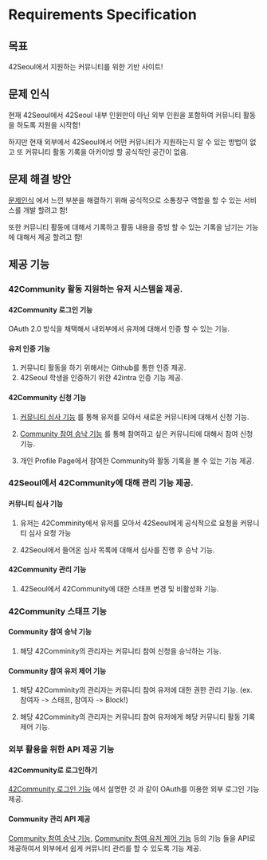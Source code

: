 # Requirements Specification

## 목표

42Seoul에서 지원하는 커뮤니티를 위한 기반 사이트!

## 문제 인식

현재 42Seoul에서 42Seoul 내부 인원만이 아닌 외부 인원을 포함하여 커뮤니티 활동을 하도록 지원을 시작함!

하지만 현재 외부에서 42Seoul에서 어떤 커뮤니티가 지원하는지 알 수 있는 방법이 없고 또 커뮤니티 활동 기록을 아카이빙 할 공식적인 공간이 없음.

## 문제 해결 방안

[문제인식](#문제-인식) 에서 느낀 부분을 해결하기 위해 공식적으로 소통창구 역할을 할 수 있는 서비스를 개발 할려고 함!

또한 커뮤니티 활동에 대해서 기록하고 활동 내용을 증빙 할 수 있는 기록을 남기는 기능에 대해서 제공 할려고 함!

## 제공 기능

### 42Community 활동 지원하는 유저 시스템을 제공.

#### 42Community 로그인 기능

OAuth 2.0 방식을 채택해서 내외부에서 유저에 대해서 인증 할 수 있는 기능.

#### 유저 인증 기능

1. 커뮤니티 활동을 하기 위해서는 Github를 통한 인증 제공.
2. 42Seoul 학생을 인증하기 위한 42intra 인증 기능 제공.

#### 42Community 신청 기능

1. [커뮤니티 심사 기능](#42seoul에서-42community에-대해-관리-기능-제공) 를 통해 유저를 모아서 새로운 커뮤니티에 대해서 신청 기능.

2. [Community 참여 승낙 기능](#community-참여-승낙-기능) 를 통해 참여하고 싶은 커뮤니티에 대해서 참여 신청 기능.

3. 개인 Profile Page에서 참여한 Community와 활동 기록을 볼 수 있는 기능 제공.

### 42Seoul에서 42Community에 대해 관리 기능 제공.

#### 커뮤니티 심사 기능

1. 유저는 42Comminity에서 유저를 모아서 42Seoul에게 공식적으로 요청을 커뮤니티 심사 요청 가능

2. 42Seoul에서 들어온 심사 목록에 대해서 심사를 진행 후 승낙 기능.

#### 42Community 관리 기능

1. 42Seoul에서 42Community에 대한 스태프 변경 및 비활성화 기능.

### 42Community 스태프 기능

#### Community 참여 승낙 기능

1. 해당 42Comminity의 관리자는 커뮤니티 참여 신청을 승낙하는 기능.

#### Community 참여 유저 제어 기능

1. 해당 42Comminity의 관리자는 커뮤니티 참여 유저에 대한 권한 관리 기능. (ex. 참여자 -> 스태프, 참여자 -> Block!)

2. 해당 42Comminity의 관리자는 커뮤니티 참여 유저에게 해당 커뮤니티 활동 기록 제어 기능.

### 외부 활용을 위한 API 제공 기능

#### 42Community로 로그인하기

[42Community 로그인 기능](#42community-로그인-기능) 에서 설명한 것 과 같이 OAuth를 이용한 외부 로그인 기능 제공.

#### Community 관리 API 제공

[Community 참여 승낙 기능](#community-참여-승낙-기능), [Community 참여 유저 제어 기능](#community-참여-유저-제어-기능) 등의 기능 들을 API로 제공하여서 외부에서 쉽게 커뮤니티 관리를 할 수 있도록 기능 제공.

